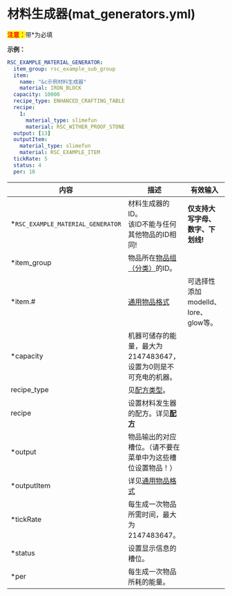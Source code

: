 # 材料生成器(mat_generators.yml)

<mark style="color:red;">**注意：**</mark>带\*为必填

**示例：**

```yaml
RSC_EXAMPLE_MATERIAL_GENERATOR:
  item_group: rsc_example_sub_group
  item:
    name: "&c示例材料生成器"
    material: IRON_BLOCK
  capacity: 10000
  recipe_type: ENHANCED_CRAFTING_TABLE
  recipe:
    1:
      material_type: slimefun
      material: RSC_WITHER_PROOF_STONE
  output: [13]
  outputItem:
    material_type: slimefun
    material: RSC_EXAMPLE_ITEM
  tickRate: 5
  status: 4
  per: 10
```

| 内容 | 描述 | 有效输入 |
| --- | ----------- | ----------------- |
| \*`RSC_EXAMPLE_MATERIAL_GENERATOR` | 材料生成器的ID。<br>该ID不能与任何其他物品的ID相同! | **仅支持大写字母、数字、下划线!** |
| \*item_group | 物品所在[物品组（分类）](file/groups.md)的ID。 |
| \*item.# | [通用物品格式](format/universal-item-format.md)| 可选择性添加modelId、lore、glow等。 |
| \*capacity | 机器可储存的能量，最大为 2147483647，设置为0则是不可充电的机器。 |
| recipe_type | 见[配方类型](file/recipe_type.md)。 |
| recipe | 设置材料发生器的配方。详见[**配方**](format/recipe.md) |
| \*output | 物品输出的对应槽位。（请不要在菜单中为这些槽位设置物品！） |
| \*outputItem | 详见[通用物品格式](format/universal-item-format.md) |
| \*tickRate | 每生成一次物品所需时间，最大为 2147483647。 |
| \*status | 设置显示信息的槽位。 |
| \*per | 每生成一次物品所耗的能量。 |
